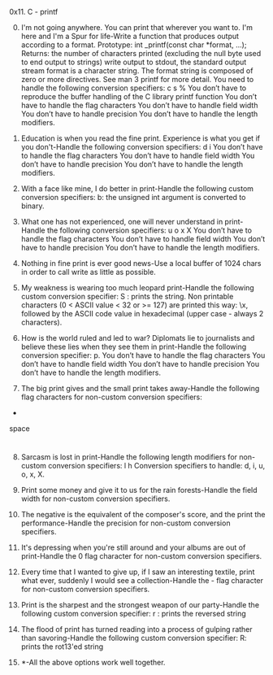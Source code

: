 0x11. C - printf

0. I'm not going anywhere. You can print that wherever you want to. I'm here and I'm a Spur for life-Write a function that produces output according to a format.
Prototype: int _printf(const char *format, ...);
Returns: the number of characters printed (excluding the null byte used to end output to strings)
write output to stdout, the standard output stream
format is a character string. The format string is composed of zero or more directives. See man 3 printf for more detail. You need to handle the following conversion specifiers:
c
s
%
You don’t have to reproduce the buffer handling of the C library printf function
You don’t have to handle the flag characters
You don’t have to handle field width
You don’t have to handle precision
You don’t have to handle the length modifiers.

1. Education is when you read the fine print. Experience is what you get if you don't-Handle the following conversion specifiers:
d
i
You don’t have to handle the flag characters
You don’t have to handle field width
You don’t have to handle precision
You don’t have to handle the length modifiers.

2. With a face like mine, I do better in print-Handle the following custom conversion specifiers:
b: the unsigned int argument is converted to binary.

3. What one has not experienced, one will never understand in print-Handle the following conversion specifiers:
u
o
x
X
You don’t have to handle the flag characters
You don’t have to handle field width
You don’t have to handle precision
You don’t have to handle the length modifiers.

4. Nothing in fine print is ever good news-Use a local buffer of 1024 chars in order to call write as little as possible.

5. My weakness is wearing too much leopard print-Handle the following custom conversion specifier:
S : prints the string.
Non printable characters (0 < ASCII value < 32 or >= 127) are printed this way: \x, followed by the ASCII code value in hexadecimal (upper case - always 2 characters).

6. How is the world ruled and led to war? Diplomats lie to journalists and believe these lies when they see them in print-Handle the following conversion specifier: p.
You don’t have to handle the flag characters
You don’t have to handle field width
You don’t have to handle precision
You don’t have to handle the length modifiers.

7. The big print gives and the small print takes away-Handle the following flag characters for non-custom conversion specifiers:
+
space
#

8. Sarcasm is lost in print-Handle the following length modifiers for non-custom conversion specifiers:
l
h
Conversion specifiers to handle: d, i, u, o, x, X.

9. Print some money and give it to us for the rain forests-Handle the field width for non-custom conversion specifiers.

10. The negative is the equivalent of the composer's score, and the print the performance-Handle the precision for non-custom conversion specifiers.

11. It's depressing when you're still around and your albums are out of print-Handle the 0 flag character for non-custom conversion specifiers.

12. Every time that I wanted to give up, if I saw an interesting textile, print what ever, suddenly I would see a collection-Handle the - flag character for non-custom conversion specifiers.

13. Print is the sharpest and the strongest weapon of our party-Handle the following custom conversion specifier:
r : prints the reversed string

14. The flood of print has turned reading into a process of gulping rather than savoring-Handle the following custom conversion specifier:
R: prints the rot13'ed string

15. *-All the above options work well together.

